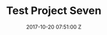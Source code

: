 ---
title: Test Project Seven
date: 2017-10-20 07:51:00 Z
position: 6
is_featured: true
categories:
- work
- photography
- personal
tags:
- photography
---